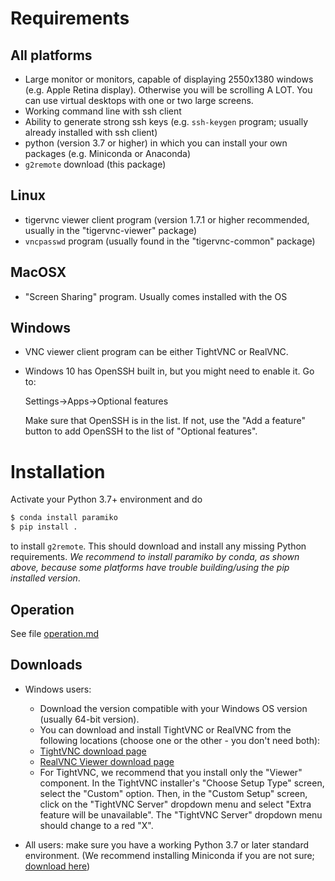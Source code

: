 # Requirements

## All platforms

* Large monitor or monitors, capable of displaying 2550x1380 windows
  (e.g. Apple Retina display).  Otherwise you will be scrolling A LOT.
  You can use virtual desktops with one or two large screens.
* Working command line with ssh client
* Ability to generate strong ssh keys (e.g. `ssh-keygen` program;
  usually already installed with ssh client)
* python (version 3.7 or higher) in which you can install your own
  packages (e.g. Miniconda or Anaconda)
* `g2remote` download (this package)

## Linux

* tigervnc viewer client program (version 1.7.1 or higher recommended,
  usually in the "tigervnc-viewer" package)
* `vncpasswd` program (usually found in the "tigervnc-common" package)

## MacOSX

* "Screen Sharing" program.  Usually comes installed with the OS

## Windows

* VNC viewer client program can be either TightVNC or RealVNC.
* Windows 10 has OpenSSH built in, but you might need to enable it. Go to:

  Settings->Apps->Optional features

  Make sure that OpenSSH is in the list. If not, use the "Add a feature"
  button to add OpenSSH to the list of "Optional features".

# Installation

Activate your Python 3.7+ environment and do

```bash
$ conda install paramiko
$ pip install .
```

to install `g2remote`.  This should download and install any missing
Python requirements.  *We recommend to install paramiko by conda, as shown
above, because some platforms have trouble building/using the pip installed
version*.


## Operation

See file [operation.md](https://github.com/naojsoft/g2remote/blob/master/operation.md)


## Downloads

* Windows users:
  * Download the version compatible with your Windows OS version (usually 64-bit version).
  * You can download and install TightVNC or RealVNC from the following locations
    (choose one or the other - you don't need both):
  * [TightVNC download page](https://www.tightvnc.com/download.php)
  * [RealVNC Viewer download page](https://www.realvnc.com/en/connect/download/viewer/)
  * For TightVNC, we recommend that you install only the "Viewer" component.
    In the TightVNC installer's "Choose Setup Type" screen, select the "Custom" option.
    Then, in the "Custom Setup" screen, click on the "TightVNC Server" dropdown menu and select
    "Extra feature will be unavailable". The "TightVNC Server" dropdown menu should change to a red "X".

* All users: make sure you have a working Python 3.7 or later standard
  environment.  (We recommend installing Miniconda if you are not sure;
  [download here](https://docs.conda.io/en/latest/miniconda.html))



